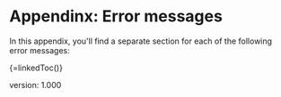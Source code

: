 # Appendinx: Error messages

In this appendix, you'll find a separate section for each of the following error messages:

{=linkedToc()}

version: 1.000
